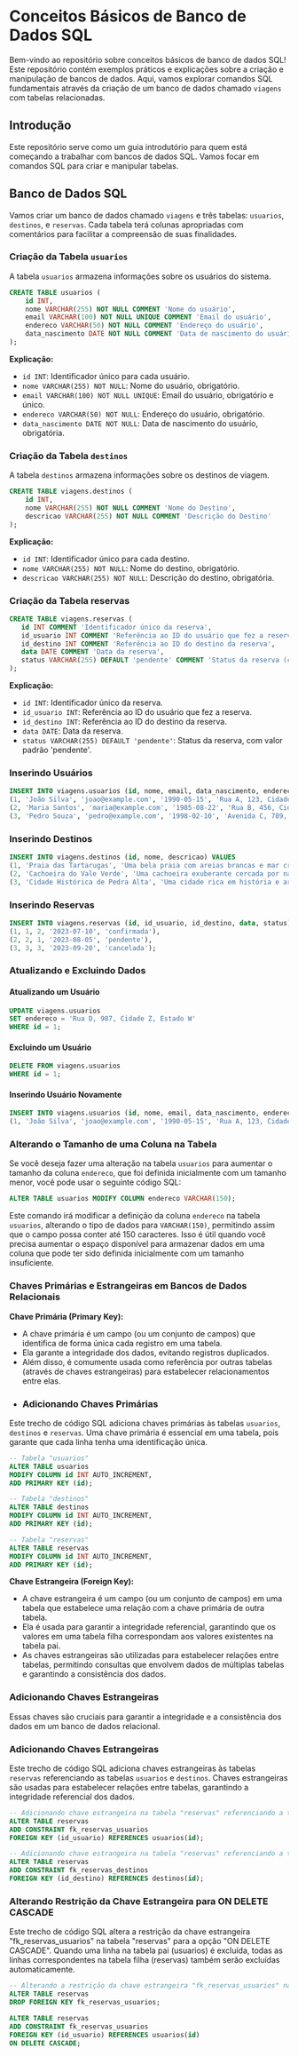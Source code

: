 # Conceitos Básicos de Banco de Dados SQL

Bem-vindo ao repositório sobre conceitos básicos de banco de dados SQL! Este repositório contém exemplos práticos e explicações sobre a criação e manipulação de bancos de dados. Aqui, vamos explorar comandos SQL fundamentais através da criação de um banco de dados chamado `viagens` com tabelas relacionadas.

## Introdução

Este repositório serve como um guia introdutório para quem está começando a trabalhar com bancos de dados SQL. Vamos focar em comandos SQL para criar e manipular tabelas.

## Banco de Dados SQL

Vamos criar um banco de dados chamado `viagens` e três tabelas: `usuarios`, `destinos`, e `reservas`. Cada tabela terá colunas apropriadas com comentários para facilitar a compreensão de suas finalidades.

### Criação da Tabela `usuarios`

A tabela `usuarios` armazena informações sobre os usuários do sistema.

```sql
CREATE TABLE usuarios (
    id INT,
    nome VARCHAR(255) NOT NULL COMMENT 'Nome do usuário',
    email VARCHAR(100) NOT NULL UNIQUE COMMENT 'Email do usuário',
    endereco VARCHAR(50) NOT NULL COMMENT 'Endereço do usuário',
    data_nascimento DATE NOT NULL COMMENT 'Data de nascimento do usuário'
);
```

**Explicação:**

- `id INT`: Identificador único para cada usuário.
- `nome VARCHAR(255) NOT NULL`: Nome do usuário, obrigatório.
- `email VARCHAR(100) NOT NULL UNIQUE`: Email do usuário, obrigatório e único.
- `endereco VARCHAR(50) NOT NULL`: Endereço do usuário, obrigatório.
- `data_nascimento DATE NOT NULL`: Data de nascimento do usuário, obrigatória.

### Criação da Tabela `destinos`

A tabela `destinos` armazena informações sobre os destinos de viagem.

```sql
CREATE TABLE viagens.destinos (
    id INT,
    nome VARCHAR(255) NOT NULL COMMENT 'Nome do Destino',
    descricao VARCHAR(255) NOT NULL COMMENT 'Descrição do Destino'
);
```
**Explicação:**

- `id INT`: Identificador único para cada destino.
- `nome VARCHAR(255) NOT NULL`: Nome do destino, obrigatório.
- `descricao VARCHAR(255) NOT NULL`: Descrição do destino, obrigatória.

### Criação da Tabela reservas

```sql
CREATE TABLE viagens.reservas (
   id INT COMMENT 'Identificador único da reserva',
   id_usuario INT COMMENT 'Referência ao ID do usuário que fez a reserva',
   id_destino INT COMMENT 'Referência ao ID do destino da reserva',
   data DATE COMMENT 'Data da reserva',
   status VARCHAR(255) DEFAULT 'pendente' COMMENT 'Status da reserva (confirmada, pendente, cancelada, etc)'
);
```

**Explicação:**

- `id INT`: Identificador único da reserva.
- `id_usuario INT`: Referência ao ID do usuário que fez a reserva.
- `id_destino INT`: Referência ao ID do destino da reserva.
- `data DATE`: Data da reserva.
- `status VARCHAR(255) DEFAULT 'pendente'`: Status da reserva, com valor padrão 'pendente'.

### Inserindo Usuários

```sql
INSERT INTO viagens.usuarios (id, nome, email, data_nascimento, endereco) VALUES 
(1, 'João Silva', 'joao@example.com', '1990-05-15', 'Rua A, 123, Cidade X, Estado Y'),
(2, 'Maria Santos', 'maria@example.com', '1985-08-22', 'Rua B, 456, Cidade Y, Estado Z'),
(3, 'Pedro Souza', 'pedro@example.com', '1998-02-10', 'Avenida C, 789, Cidade X, Estado Y');
```

### Inserindo Destinos

```sql
INSERT INTO viagens.destinos (id, nome, descricao) VALUES 
(1, 'Praia das Tartarugas', 'Uma bela praia com areias brancas e mar cristalino'),
(2, 'Cachoeira do Vale Verde', 'Uma cachoeira exuberante cercada por natureza'),
(3, 'Cidade Histórica de Pedra Alta', 'Uma cidade rica em história e arquitetura');
```

### Inserindo Reservas
```sql
INSERT INTO viagens.reservas (id, id_usuario, id_destino, data, status) VALUES 
(1, 1, 2, '2023-07-10', 'confirmada'),
(2, 2, 1, '2023-08-05', 'pendente'),
(3, 3, 3, '2023-09-20', 'cancelada');
```

### Atualizando e Excluindo Dados

#### Atualizando um Usuário

```sql
UPDATE viagens.usuarios
SET endereco = 'Rua D, 987, Cidade Z, Estado W'
WHERE id = 1;
```

#### Excluindo um Usuário
```sql
DELETE FROM viagens.usuarios
WHERE id = 1;
```

#### Inserindo Usuário Novamente
```sql
INSERT INTO viagens.usuarios (id, nome, email, data_nascimento, endereco) VALUES 
(1, 'João Silva', 'joao@example.com', '1990-05-15', 'Rua A, 123, Cidade X, Estado Y');
```
### Alterando o Tamanho de uma Coluna na Tabela

Se você deseja fazer uma alteração na tabela `usuarios` para aumentar o tamanho da coluna `endereco`, que foi definida inicialmente com um tamanho menor, você pode usar o seguinte código SQL:

```sql
ALTER TABLE usuarios MODIFY COLUMN endereco VARCHAR(150);
```

Este comando irá modificar a definição da coluna `endereco` na tabela `usuarios`, alterando o tipo de dados para `VARCHAR(150)`, permitindo assim que o campo possa conter até 150 caracteres. Isso é útil quando você precisa aumentar o espaço disponível para armazenar dados em uma coluna que pode ter sido definida inicialmente com um tamanho insuficiente.

### Chaves Primárias e Estrangeiras em Bancos de Dados Relacionais

**Chave Primária (Primary Key):**
- A chave primária é um campo (ou um conjunto de campos) que identifica de forma única cada registro em uma tabela.
- Ela garante a integridade dos dados, evitando registros duplicados.
- Além disso, é comumente usada como referência por outras tabelas (através de chaves estrangeiras) para estabelecer relacionamentos entre elas.
- 
  ### Adicionando Chaves Primárias

Este trecho de código SQL adiciona chaves primárias às tabelas `usuarios`, `destinos` e `reservas`. Uma chave primária é essencial em uma tabela, pois garante que cada linha tenha uma identificação única.

```sql
-- Tabela "usuarios"
ALTER TABLE usuarios
MODIFY COLUMN id INT AUTO_INCREMENT,
ADD PRIMARY KEY (id);

-- Tabela "destinos"
ALTER TABLE destinos
MODIFY COLUMN id INT AUTO_INCREMENT,
ADD PRIMARY KEY (id);

-- Tabela "reservas"
ALTER TABLE reservas
MODIFY COLUMN id INT AUTO_INCREMENT,
ADD PRIMARY KEY (id);
```

**Chave Estrangeira (Foreign Key):**
- A chave estrangeira é um campo (ou um conjunto de campos) em uma tabela que estabelece uma relação com a chave primária de outra tabela.
- Ela é usada para garantir a integridade referencial, garantindo que os valores em uma tabela filha correspondam aos valores existentes na tabela pai.
- As chaves estrangeiras são utilizadas para estabelecer relações entre tabelas, permitindo consultas que envolvem dados de múltiplas tabelas e garantindo a consistência dos dados.

### Adicionando Chaves Estrangeiras

Essas chaves são cruciais para garantir a integridade e a consistência dos dados em um banco de dados relacional.
### Adicionando Chaves Estrangeiras

Este trecho de código SQL adiciona chaves estrangeiras às tabelas `reservas` referenciando as tabelas `usuarios` e `destinos`. Chaves estrangeiras são usadas para estabelecer relações entre tabelas, garantindo a integridade referencial dos dados.

```sql
-- Adicionando chave estrangeira na tabela "reservas" referenciando a tabela "usuarios"
ALTER TABLE reservas
ADD CONSTRAINT fk_reservas_usuarios
FOREIGN KEY (id_usuario) REFERENCES usuarios(id);

-- Adicionando chave estrangeira na tabela "reservas" referenciando a tabela "destinos"
ALTER TABLE reservas
ADD CONSTRAINT fk_reservas_destinos
FOREIGN KEY (id_destino) REFERENCES destinos(id);
```
### Alterando Restrição da Chave Estrangeira para ON DELETE CASCADE

Este trecho de código SQL altera a restrição da chave estrangeira "fk_reservas_usuarios" na tabela "reservas" para a opção "ON DELETE CASCADE". Quando uma linha na tabela pai (usuarios) é excluída, todas as linhas correspondentes na tabela filha (reservas) também serão excluídas automaticamente.

```sql
-- Alterando a restrição da chave estrangeira "fk_reservas_usuarios" na tabela "reservas" para ON DELETE CASCADE
ALTER TABLE reservas
DROP FOREIGN KEY fk_reservas_usuarios;

ALTER TABLE reservas
ADD CONSTRAINT fk_reservas_usuarios
FOREIGN KEY (id_usuario) REFERENCES usuarios(id)
ON DELETE CASCADE;
```


